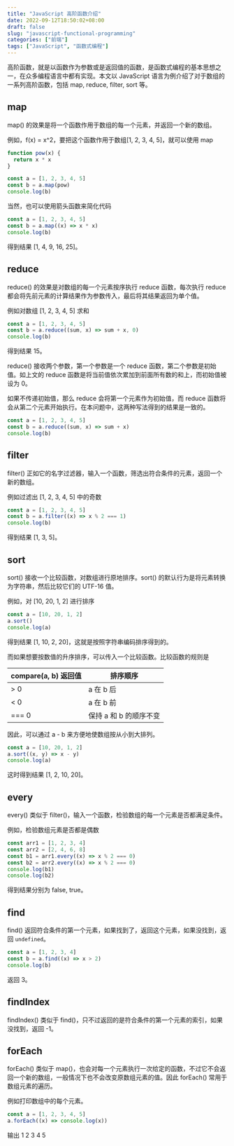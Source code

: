 ```yaml
---
title: "JavaScript 高阶函数介绍"
date: 2022-09-12T18:50:02+08:00
draft: false
slug: "javascript-functional-programming"
categories: ["前端"]
tags: ["JavaScript", "函数式编程"]
---
```


高阶函数，就是以函数作为参数或是返回值的函数，是函数式编程的基本思想之一，在众多编程语言中都有实现。本文以 JavaScript 语言为例介绍了对于数组的一系列高阶函数，包括 map, reduce, filter, sort 等。

<!--more-->

## map

map() 的效果是将一个函数作用于数组的每一个元素，并返回一个新的数组。

例如，f(x) = x^2，要把这个函数作用于数组[1, 2, 3, 4, 5]，就可以使用 map

```js
function pow(x) {
  return x * x
}

const a = [1, 2, 3, 4, 5]
const b = a.map(pow)
console.log(b)
```

当然，也可以使用箭头函数来简化代码

```js
const a = [1, 2, 3, 4, 5]
const b = a.map((x) => x * x)
console.log(b)
```

得到结果 [1, 4, 9, 16, 25]。

## reduce

reduce() 的效果是对数组的每一个元素按序执行 reduce 函数，每次执行 reduce 都会将先前元素的计算结果作为参数传入，最后将其结果返回为单个值。

例如对数组 [1, 2, 3, 4, 5] 求和

```js
const a = [1, 2, 3, 4, 5]
const b = a.reduce((sum, x) => sum + x, 0)
console.log(b)
```

得到结果 15。

reduce() 接收两个参数，第一个参数是一个 reduce 函数，第二个参数是初始值。如上文的 reduce 函数是将当前值依次累加到前面所有数的和上，而初始值被设为 0。

如果不传递初始值，那么 reduce 会将第一个元素作为初始值，而 reduce 函数将会从第二个元素开始执行。在本问题中，这两种写法得到的结果是一致的。

```js
const a = [1, 2, 3, 4, 5]
const b = a.reduce((sum, x) => sum + x)
console.log(b)
```

## filter

filter() 正如它的名字过滤器，输入一个函数，筛选出符合条件的元素，返回一个新的数组。

例如过滤出 [1, 2, 3, 4, 5] 中的奇数

```js
const a = [1, 2, 3, 4, 5]
const b = a.filter((x) => x % 2 === 1)
console.log(b)
```

得到结果 [1, 3, 5]。

## sort

sort() 接收一个比较函数，对数组进行原地排序。sort() 的默认行为是将元素转换为字符串，然后比较它们的 UTF-16 值。

例如，对 [10, 20, 1, 2] 进行排序

```js
const a = [10, 20, 1, 2]
a.sort()
console.log(a)
```

得到结果 [1, 10, 2, 20]，这就是按照字符串编码排序得到的。

而如果想要按数值的升序排序，可以传入一个比较函数。比较函数的规则是

| compare(a, b) 返回值 | 排序顺序               |
| -------------------- | ---------------------- |
| > 0                  | a 在 b 后              |
| < 0                  | a 在 b 前              |
| === 0                | 保持 a 和 b 的顺序不变 |

因此，可以通过 a - b 来方便地使数组按从小到大排列。

```js
const a = [10, 20, 1, 2]
a.sort((x, y) => x - y)
console.log(a)
```

这时得到结果 [1, 2, 10, 20]。

## every

every() 类似于 filter()，输入一个函数，检验数组的每一个元素是否都满足条件。

例如，检验数组元素是否都是偶数

```js
const arr1 = [1, 2, 3, 4]
const arr2 = [2, 4, 6, 8]
const b1 = arr1.every((x) => x % 2 === 0)
const b2 = arr2.every((x) => x % 2 === 0)
console.log(b1)
console.log(b2)
```

得到结果分别为 false, true。

## find

find() 返回符合条件的第一个元素，如果找到了，返回这个元素，如果没找到，返回 `undefined`。

```js
const a = [1, 2, 3, 4]
const b = a.find((x) => x > 2)
console.log(b)
```

返回 3。

## findIndex

findIndex() 类似于 find()，只不过返回的是符合条件的第一个元素的索引，如果没找到，返回 -1。

## forEach

forEach() 类似于 map()，也会对每一个元素执行一次给定的函数，不过它不会返回一个新的数组，一般情况下也不会改变原数组元素的值。因此 forEach() 常用于数组元素的遍历。

例如打印数组中的每个元素。

```js
const a = [1, 2, 3, 4, 5]
a.forEach((x) => console.log(x))
```

输出 1 2 3 4 5

